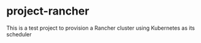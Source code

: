 # project-rancher
This is a test project to provision a Rancher cluster using Kubernetes as its scheduler
